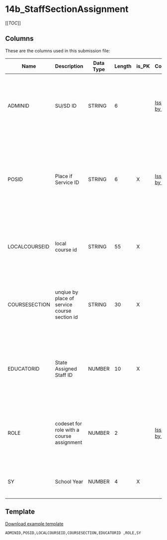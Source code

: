 
# 14b_StaffSectionAssignment

[[_TOC_]]

## Columns

These are the columns used in this submission file:

| Name          | Description                                  | Data Type | Length | is_PK | Codeset                            | Definition                                                                                                                                 |
|---------------|----------------------------------------------|-----------|--------|-------|------------------------------------|--------------------------------------------------------------------------------------------------------------------------------------------|
| ADMINID       | SU/SD ID                                     | STRING    | 6      |       | [Issued by AOE](/Codesets/ADMINID) | The VT AOE assigned unique identifier for the Supervisory Union/District that is submitting data.                                          |
| POSID         | Place if Service ID                          | STRING    | 6      | X     | [Issued by AOE](/Codesets/POSID)   | The VT AOE assigned unique identifier for the organization representing the "Place of Service" where the staffperson is performing a role. |
| LOCALCOURSEID | local course id                              | STRING    | 55     | X     |                                    | A unique identifier assigned by the school to each of their offered courses in a school year.                                              |
| COURSESECTION | unqiue by place of service course section id | STRING    | 30     | X     |                                    | A unique identifier assigned by the school to each of their offered course sections in a given school year.                                |
| EDUCATORID    | State Assigned Staff ID                      | NUMBER    | 10     | X     |                                    | The VT AOE assigned unique staffperson identifier.  This number is distinct for each staffperson over time.                                |
| ROLE          | codeset for role with a course assignment    | NUMBER    | 2      |       | [Issued by AOE](/Codesets/ROLE)    | A codeset value indicating the role that a staffperson is performing as it relates to the course section assignment.                       |
| SY            | School Year                                  | NUMBER    | 4      | X     |                                    | The school year for which data is being submitted.                                                                                         |

## Template

[Download example template](/.attachments/submission-templates/14b_StaffSectionAssignment.csv)

```
ADMINID,POSID,LOCALCOURSEID,COURSESECTION,EDUCATORID ,ROLE,SY
```
        